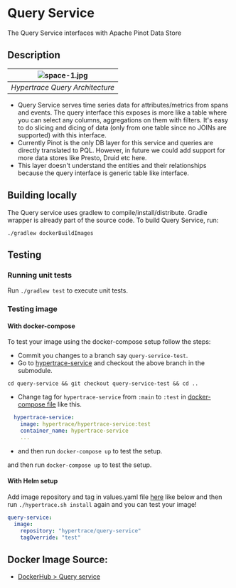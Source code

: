 # Query Service
The Query Service interfaces with Apache Pinot Data Store

## Description

| ![space-1.jpg](https://hypertrace-docs.s3.amazonaws.com/arch/ht-query.png) | 
|:--:| 
| *Hypertrace Query Architecture* |

- Query Service serves time series data for attributes/metrics from spans and events. The query interface this exposes is more like a table where you can select any columns, aggregations on them with filters. It's easy to do slicing and dicing of data (only from one table since no JOINs are supported) with this interface.
- Currently Pinot is the only DB layer for this service and queries are directly translated to PQL. However, in future we could add support for more data stores like Presto, Druid etc here.
- This layer doesn't understand the entities and their relationships because the query interface is generic table like interface.

## Building locally
The Query service uses gradlew to compile/install/distribute. Gradle wrapper is already part of the source code. To build Query Service, run:

```
./gradlew dockerBuildImages
```
## Testing

### Running unit tests
Run `./gradlew test` to execute unit tests. 


### Testing image

#### With docker-compose
To test your image using the docker-compose setup follow the steps:

- Commit you changes to a branch say `query-service-test`.
- Go to [hypertrace-service](https://github.com/hypertrace/gateway-service) and checkout the above branch in the submodule.
```
cd query-service && git checkout query-service-test && cd ..
```
- Change tag for `hypertrace-service` from `:main` to `:test` in [docker-compose file](https://github.com/hypertrace/hypertrace/blob/main/docker/docker-compose.yml) like this.

```yaml
  hypertrace-service:
    image: hypertrace/hypertrace-service:test
    container_name: hypertrace-service
    ...
```
- and then run `docker-compose up` to test the setup.

and then run `docker-compose up` to test the setup.

#### With Helm setup
Add image repository and tag in values.yaml file [here](https://github.com/hypertrace/hypertrace/blob/main/kubernetes/platform-services/values.yaml) like below and then run `./hypertrace.sh install` again and you can test your image!

```yaml
query-service:
  image:
    repository: "hypertrace/query-service"
    tagOverride: "test"
 ```

## Docker Image Source:
- [DockerHub > Query service](https://hub.docker.com/r/hypertrace/Query-service)
